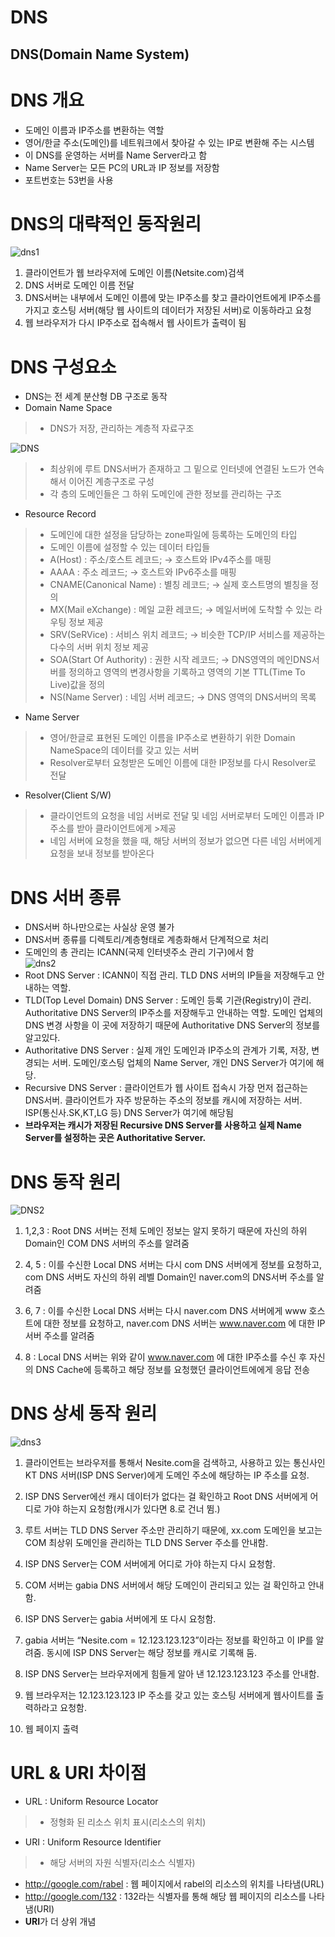 DNS
===================================
DNS(Domain Name System)
-----------------------------------
# DNS 개요
* 도메인 이름과 IP주소를 변환하는 역할   
* 영어/한글 주소(도메인)를 네트워크에서 찾아갈 수 있는 IP로 변환해 주는 시스템   
* 이 DNS를 운영하는 서버를 Name Server라고 함   
* Name Server는 모든 PC의 URL과 IP 정보를 저장함   
* 포트번호는 53번을 사용   
 
# DNS의 대략적인 동작원리   
![dns1](https://user-images.githubusercontent.com/57285121/115509710-b983bc80-a2b9-11eb-8626-bc8d7ff30ad0.PNG)   
1. 클라이언트가 웹 브라우저에 도메인 이름(Netsite.com)검색   
2. DNS 서버로 도메인 이름 전달
3. DNS서버는 내부에서 도메인 이름에 맞는 IP주소를 찾고 클라이언트에게 IP주소를 가지고 호스팅 서버(해당 웹 사이트의 데이터가 저장된 서버)로 이동하라고 요청
4. 웹 브라우저가 다시 IP주소로 접속해서 웹 사이트가 출력이 됨

# DNS 구성요소
* DNS는 전 세계 분산형 DB 구조로 동작   
* Domain Name Space   
> * DNS가 저장, 관리하는 계층적 자료구조   
  
![DNS](https://user-images.githubusercontent.com/57285121/115060392-c5baf300-9f22-11eb-8b78-70527a4f04ba.PNG)   
   
> * 최상위에 루트 DNS서버가 존재하고 그 밑으로 인터넷에 연결된 노드가 연속해서 이어진 계층구조로 구성   
> * 각 층의 도메인들은 그 하위 도메인에 관한 정보를 관리하는 구조   

* Resource Record
> * 도메인에 대한 설정을 담당하는 zone파일에 등록하는 도메인의 타입
> * 도메인 이름에 설정할 수 있는 데이터 타입들   
> * A(Host) : 주소/호스트 레코드; →  호스트와 IPv4주소를 매핑   
> * AAAA : 주소 레코드; →  호스트와 IPv6주소를 매핑   
> * CNAME(Canonical Name) : 별칭 레코드; →  실제 호스트명의 별칭을 정의   
> * MX(Mail eXchange) : 메일 교환 레코드; →  메일서버에 도착할 수 있는 라우팅 정보 제공   
> * SRV(SeRVice) : 서비스 위치 레코드; →  비슷한 TCP/IP 서비스를 제공하는 다수의 서버 위치 정보 제공   
> * SOA(Start Of Authority) : 권한 시작 레코드; →  DNS영역의 메인DNS서버를 정의하고 영역의 변경사항을 기록하고 영역의 기본 TTL(Time To Live)값을 정의   
> * NS(Name Server) : 네임 서버 레코드; →  DNS 영역의 DNS서버의 목록

* Name Server  
> * 영어/한글로 표현된 도메인 이름을 IP주소로 변환하기 위한 Domain NameSpace의 데이터를 갖고 있는 서버   
> * Resolver로부터 요청받은 도메인 이름에 대한 IP정보를 다시 Resolver로 전달

* Resolver(Client S/W)
> * 클라이언트의 요청을 네임 서버로 전달 및 네임 서버로부터 도메인 이름과 IP주소를 받아 클라이언트에게 >제공
> * 네임 서버에 요청을 했을 때, 해당 서버의 정보가 없으면 다른 네임 서버에게 요청을 보내 정보를 받아온다

# DNS 서버 종류  
* DNS서버 하나만으로는 사실상 운영 불가
* DNS서버 종류를 디렉토리/계층형태로 계층화해서 단계적으로 처리
* 도메인의 총 관리는 ICANN(국제 인터넷주소 관리 기구)에서 함   
![dns2](https://user-images.githubusercontent.com/57285121/115511329-b12c8100-a2bb-11eb-891a-b0d295ded98d.PNG)
* Root DNS Server : ICANN이 직접 관리. TLD DNS 서버의 IP들을 저장해두고 안내하는 역할.
* TLD(Top Level Domain) DNS Server : 도메인 등록 기관(Registry)이 관리. Authoritative DNS Server의 IP주소를 저장해두고 안내하는 역할. 도메인 업체의 DNS 변경 사항을 이 곳에 저장하기 때문에 Authoritative DNS Server의 정보를 알고있다.
* Authoritative DNS Server : 실제 개인 도메인과 IP주소의 관계가 기록, 저장, 변경되는 서버. 도메인/호스팅 업체의 Name Server, 개인 DNS Server가 여기에 해당.
* Recursive DNS Server : 클라이언트가 웹 사이트 접속시 가장 먼저 접근하는 DNS서버. 클라이언트가 자주 방문하는 주소의 정보를 캐시에 저장하는 서버. ISP(통신사.SK,KT,LG 등) DNS Server가 여기에 해당됨
* **브라우저는 캐시가 저장된 Recursive DNS Server를 사용하고 실제 Name Server를 설정하는 곳은 Authoritative Server.**

# DNS 동작 원리
    
![DNS2](https://user-images.githubusercontent.com/57285121/115060487-dff4d100-9f22-11eb-86ab-313cce828808.PNG)   
   
1. 1,2,3 : Root DNS 서버는 전체 도메인 정보는 알지 못하기 때문에 자신의 하위 Domain인 COM DNS 서버의 주소를 알려줌

2. 4, 5 : 이를 수신한 Local DNS 서버는 다시 com DNS 서버에게 정보를 요청하고, com DNS 서버도 자신의 하위 레벨 Domain인 naver.com의 DNS서버 주소를 알려줌

3. 6, 7 : 이를 수신한 Local DNS 서버는 다시 naver.com DNS 서버에게 www 호스트에 대한 정보를 요청하고, naver.com DNS 서버는 www.naver.com 에 대한 IP서버 주소를 알려줌

4. 8 : Local DNS 서버는 위와 같이 www.naver.com 에 대한 IP주소를 수신 후 자신의 DNS Cache에 등록하고 해당 정보를 요청했던 클라이언트에에게 응답 전송


# DNS 상세 동작 원리
   
![dns3](https://user-images.githubusercontent.com/57285121/115513296-dfab5b80-a2bd-11eb-9374-469e9c97ba1c.PNG)   


1. 클라이언트는 브라우저를 통해서 Nesite.com을 검색하고, 사용하고 있는 통신사인 KT DNS 서버(ISP DNS Server)에게 도메인 주소에 해당하는 IP 주소를 요청.

2. ISP DNS Server에선 캐시 데이터가 없다는 걸 확인하고 Root DNS 서버에게 어디로 가야 하는지 요청함(캐시가 있다면 8.로 건너 뜀.)

3. 루트 서버는 TLD DNS Server 주소만 관리하기 때문에, xx.com 도메인을 보고는 COM 최상위 도메인을 관리하는 TLD DNS Server 주소를 안내함.

4. ISP DNS Server는 COM 서버에게 어디로 가야 하는지 다시 요청함.

5. COM 서버는 gabia DNS 서버에서 해당 도메인이 관리되고 있는 걸 확인하고 안내함.

6. ISP DNS Server는 gabia 서버에게 또 다시 요청함.

7. gabia 서버는 “Nesite.com = 12.123.123.123”이라는 정보를 확인하고 이 IP를 알려줌. 동시에 ISP DNS Server는 해당 정보를 캐시로 기록해 둠.

8. ISP DNS Server는 브라우저에게 힘들게 알아 낸 12.123.123.123 주소를 안내함.

9. 웹 브라우저는 12.123.123.123 IP 주소를 갖고 있는 호스팅 서버에게 웹사이트를 출력하라고 요청함.

10. 웹 페이지 출력

# URL & URI 차이점
* URL : Uniform Resource Locator
> * 정형화 된 리소스 위치 표시(리소스의 위치)   

* URI : Uniform Resource Identifier
> * 해당 서버의 자원 식별자(리소스 식별자)   

* http://google.com/rabel : 웹 페이지에서 rabel의 리소스의 위치를 나타냄(URL)
* http://google.com/132 : 132라는 식별자를 통해 해당 웹 페이지의 리소스를 나타냄(URI)
* **URI**가 더 상위 개념














  
